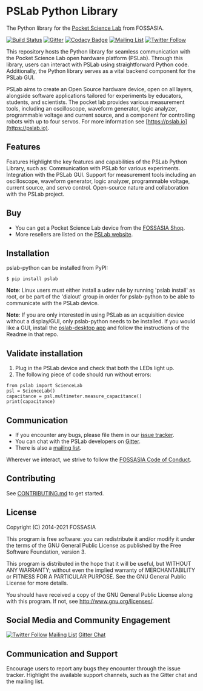 # PSLab Python Library

The Python library for the [Pocket Science Lab](https://pslab.io) from FOSSASIA.

[![Build Status](https://github.com/fossasia/pslab-python/actions/workflows/workflow.yml/badge.svg)](https://github.com/fossasia/pslab-python/actions/workflows/workflow.yml)
[![Gitter](https://badges.gitter.im/fossasia/pslab.svg)](https://gitter.im/fossasia/pslab?utm_source=badge&utm_medium=badge&utm_campaign=pr-badge)
[![Codacy Badge](https://api.codacy.com/project/badge/Grade/ce4af216571846308f66da4b7f26efc7)](https://www.codacy.com/app/mb/pslab-python?utm_source=github.com&amp;utm_medium=referral&amp;utm_content=fossasia/pslab&amp;utm_campaign=Badge_Grade)
[![Mailing List](https://img.shields.io/badge/Mailing%20List-FOSSASIA-blue.svg)](https://groups.google.com/forum/#!forum/pslab-fossasia)
[![Twitter Follow](https://img.shields.io/twitter/follow/pslabio.svg?style=social&label=Follow&maxAge=2592000?style=flat-square)](https://twitter.com/pslabio)


This repository hosts the Python library for seamless communication with the Pocket Science Lab open hardware platform (PSLab). Through this library, users can interact with PSLab using straightforward Python code. Additionally, the Python library serves as a vital backend component for the PSLab GUI.

PSLab aims to create an Open Source hardware device, open on all layers, alongside software applications tailored for experiments by educators, students, and scientists. The pocket lab provides various measurement tools, including an oscilloscope, waveform generator, logic analyzer, programmable voltage and current source, and a component for controlling robots with up to four servos.
For more information see [https://pslab.io](https://pslab.io).

## Features 
Features
Highlight the key features and capabilities of the PSLab Python Library, such as:
Communication with PSLab for various experiments.
Integration with the PSLab GUI.
Support for measurement tools including an oscilloscope, waveform generator, logic analyzer, programmable voltage, current source, and servo control.
Open-source nature and collaboration with the PSLab project.

## Buy

* You can get a Pocket Science Lab device from the [FOSSASIA Shop](https://fossasia.com).
* More resellers are listed on the [PSLab website](https://pslab.io/shop/).

## Installation

pslab-python can be installed from PyPI:

	$ pip install pslab

**Note**: Linux users must either install a udev rule by running 'pslab install' as root, or be part of the 'dialout' group in order for pslab-python to be able to communicate with the PSLab device.

**Note**: If you are only interested in using PSLab as an acquisition device without a display/GUI, only pslab-python needs to be installed. If you would like a GUI, install the [pslab-desktop app](https://github.com/fossasia/pslab-desktop) and follow the instructions of the Readme in that repo.


## Validate installation

1. Plug in the PSLab device and check that both the LEDs light up.
2. The following piece of code should run without errors:
```
from pslab import ScienceLab
psl = ScienceLab()
capacitance = psl.multimeter.measure_capacitance()
print(capacitance)
```

## Communication

* If you encounter any bugs, please file them in our [issue tracker](https://github.com/fossasia/pslab-python/issues).
* You can chat with the PSLab developers on [Gitter](https://gitter.im/fossasia/pslab).
* There is also a [mailing list](https://groups.google.com/forum/#!forum/pslab-fossasia).

Wherever we interact, we strive to follow the [FOSSASIA Code of Conduct](https://fossasia.org/coc/).

## Contributing

See [CONTRIBUTING.md](https://github.com/fossasia/pslab-python/blob/development/CONTRIBUTING.md) to get started.

## License

Copyright (C) 2014-2021 FOSSASIA

This program is free software: you can redistribute it and/or modify it under the terms of the GNU General Public License as published by the Free Software Foundation, version 3.

This program is distributed in the hope that it will be useful, but WITHOUT ANY WARRANTY; without even the implied warranty of MERCHANTABILITY or FITNESS FOR A PARTICULAR PURPOSE.  See the GNU General Public License for more details.

You should have received a copy of the GNU General Public License along with this program.  If not, see <http://www.gnu.org/licenses/>.

## Social Media and Community Engagement
[![Twitter Follow](https://img.shields.io/twitter/follow/pslabio.svg?style=social&label=Follow&maxAge=2592000?style=flat-square)](https://twitter.com/pslabio)
[Mailing List](https://groups.google.com/forum/#!forum/pslab-fossasia)
[Gitter Chat](https://gitter.im/fossasia/pslab)

## Communication and Support
Encourage users to report any bugs they encounter through the issue tracker. Highlight the available support channels, such as the Gitter chat and the mailing list.


